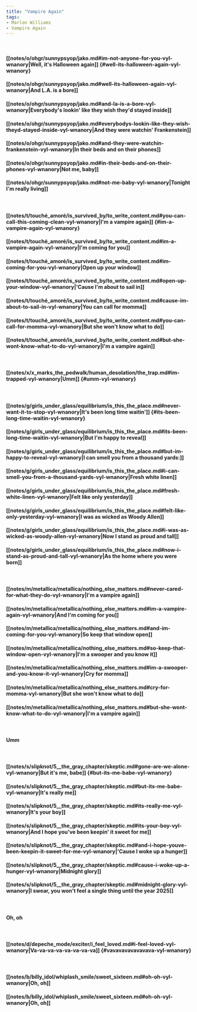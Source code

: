 ```yaml
---
title: "Vampire Again"
tags:
- Marlon Williams
- Vampire Again
---
```

&nbsp;
#### [[notes/o/ohgr/sunnypsyop/jako.md#im-not-anyone-for-you-vyl-wnanory|Well, it's Halloween again]] {#well-its-halloween-again-vyl-wnanory}
#### [[notes/o/ohgr/sunnypsyop/jako.md#well-its-halloween-again-vyl-wnanory|And L.A. is a bore]]
#### [[notes/o/ohgr/sunnypsyop/jako.md#and-la-is-a-bore-vyl-wnanory|Everybody's lookin' like they wish they'd stayed inside]]
#### [[notes/o/ohgr/sunnypsyop/jako.md#everybodys-lookin-like-they-wish-theyd-stayed-inside-vyl-wnanory|And they were watchin' Frankenstein]]
#### [[notes/o/ohgr/sunnypsyop/jako.md#and-they-were-watchin-frankenstein-vyl-wnanory|In their beds and on their phones]]
#### [[notes/o/ohgr/sunnypsyop/jako.md#in-their-beds-and-on-their-phones-vyl-wnanory|Not me, baby]]
#### [[notes/o/ohgr/sunnypsyop/jako.md#not-me-baby-vyl-wnanory|Tonight I'm really living]]
&nbsp;
#### [[notes/t/touché_amoré/is_survived_by/to_write_content.md#you-can-call-this-coming-clean-vyl-wnanory|I'm a vampire again]] {#im-a-vampire-again-vyl-wnanory}
#### [[notes/t/touché_amoré/is_survived_by/to_write_content.md#im-a-vampire-again-vyl-wnanory|I'm coming for you]]
#### [[notes/t/touché_amoré/is_survived_by/to_write_content.md#im-coming-for-you-vyl-wnanory|Open up your window]]
#### [[notes/t/touché_amoré/is_survived_by/to_write_content.md#open-up-your-window-vyl-wnanory|'Cause I'm about to sail in]]
#### [[notes/t/touché_amoré/is_survived_by/to_write_content.md#cause-im-about-to-sail-in-vyl-wnanory|You can call for momma]]
#### [[notes/t/touché_amoré/is_survived_by/to_write_content.md#you-can-call-for-momma-vyl-wnanory|But she won't know what to do]]
#### [[notes/t/touché_amoré/is_survived_by/to_write_content.md#but-she-wont-know-what-to-do-vyl-wnanory|I'm a vampire again]]
&nbsp;
#### [[notes/x/x_marks_the_pedwalk/human_desolation/the_trap.md#im-trapped-vyl-wnanory|Umm]] {#umm-vyl-wnanory}
&nbsp;
#### [[notes/g/girls_under_glass/equilibrium/is_this_the_place.md#never-want-it-to-stop-vyl-wnanory|It's been long time waitin']] {#its-been-long-time-waitin-vyl-wnanory}
#### [[notes/g/girls_under_glass/equilibrium/is_this_the_place.md#its-been-long-time-waitin-vyl-wnanory|But I'm happy to reveal]]
#### [[notes/g/girls_under_glass/equilibrium/is_this_the_place.md#but-im-happy-to-reveal-vyl-wnanory|I can smell you from a thousand yards:]]
#### [[notes/g/girls_under_glass/equilibrium/is_this_the_place.md#i-can-smell-you-from-a-thousand-yards-vyl-wnanory|Fresh white linen]]
#### [[notes/g/girls_under_glass/equilibrium/is_this_the_place.md#fresh-white-linen-vyl-wnanory|Felt like only yesterday]]
#### [[notes/g/girls_under_glass/equilibrium/is_this_the_place.md#felt-like-only-yesterday-vyl-wnanory|I was as wicked as Woody Allen]]
#### [[notes/g/girls_under_glass/equilibrium/is_this_the_place.md#i-was-as-wicked-as-woody-allen-vyl-wnanory|Now I stand as proud and tall]]
#### [[notes/g/girls_under_glass/equilibrium/is_this_the_place.md#now-i-stand-as-proud-and-tall-vyl-wnanory|As the home where you were born]]
&nbsp;
#### [[notes/m/metallica/metallica/nothing_else_matters.md#never-cared-for-what-they-do-vyl-wnanory|I'm a vampire again]]
#### [[notes/m/metallica/metallica/nothing_else_matters.md#im-a-vampire-again-vyl-wnanory|And I'm coming for you]]
#### [[notes/m/metallica/metallica/nothing_else_matters.md#and-im-coming-for-you-vyl-wnanory|So keep that window open]]
#### [[notes/m/metallica/metallica/nothing_else_matters.md#so-keep-that-window-open-vyl-wnanory|I'm a swooper and you know it]]
#### [[notes/m/metallica/metallica/nothing_else_matters.md#im-a-swooper-and-you-know-it-vyl-wnanory|Cry for momma]]
#### [[notes/m/metallica/metallica/nothing_else_matters.md#cry-for-momma-vyl-wnanory|But she won't know what to do]]
#### [[notes/m/metallica/metallica/nothing_else_matters.md#but-she-wont-know-what-to-do-vyl-wnanory|I'm a vampire again]]
&nbsp;
#### Umm
&nbsp;
#### [[notes/s/slipknot/5__the_gray_chapter/skeptic.md#gone-are-we-alone-vyl-wnanory|But it's me, babe]] {#but-its-me-babe-vyl-wnanory}
#### [[notes/s/slipknot/5__the_gray_chapter/skeptic.md#but-its-me-babe-vyl-wnanory|It's really me]]
#### [[notes/s/slipknot/5__the_gray_chapter/skeptic.md#its-really-me-vyl-wnanory|It's your boy]]
#### [[notes/s/slipknot/5__the_gray_chapter/skeptic.md#its-your-boy-vyl-wnanory|And I hope you've been keepin' it sweet for me]]
#### [[notes/s/slipknot/5__the_gray_chapter/skeptic.md#and-i-hope-youve-been-keepin-it-sweet-for-me-vyl-wnanory|'Cause I woke up a hunger]]
#### [[notes/s/slipknot/5__the_gray_chapter/skeptic.md#cause-i-woke-up-a-hunger-vyl-wnanory|Midnight glory]]
#### [[notes/s/slipknot/5__the_gray_chapter/skeptic.md#midnight-glory-vyl-wnanory|I swear, you won't feel a single thing until the year 2025]]
&nbsp;
#### Oh, oh
&nbsp;
#### [[notes/d/depeche_mode/exciter/i_feel_loved.md#i-feel-loved-vyl-wnanory|Va-va-va-va-va-va-va-va]] {#vavavavavavavava-vyl-wnanory}
&nbsp;
#### [[notes/b/billy_idol/whiplash_smile/sweet_sixteen.md#oh-oh-vyl-wnanory|Oh, oh]]
#### [[notes/b/billy_idol/whiplash_smile/sweet_sixteen.md#oh-oh-vyl-wnanory|Oh, oh]]
